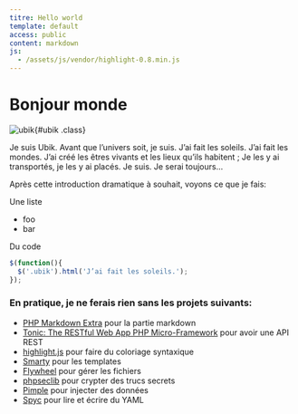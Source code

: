 ```yaml
---
titre: Hello world
template: default
access: public
content: markdown
js:
  - /assets/js/vendor/highlight-0.8.min.js
---
```

# Bonjour monde

![ubik](/assets/img/ubik.png "ubik"){#ubik .class}

Je suis Ubik.
Avant que l’univers soit, je suis.
J’ai fait les soleils.
J’ai fait les mondes.
J’ai créé les êtres vivants et les lieux qu’ils habitent ;
Je les y ai transportés, je les y ai placés.
Je suis.
Je serai toujours...


Après cette introduction dramatique à souhait, voyons ce que je fais:

Une liste

 * foo
 * bar

Du code

```javascript
$(function(){
  $('.ubik').html('J’ai fait les soleils.');
});
```
### En pratique, je ne ferais rien sans les projets suivants:

 * [PHP Markdown Extra](http://michelf.ca/projects/php-markdown/extra/) pour la partie markdown
 * [Tonic: The RESTful Web App PHP Micro-Framework](http://www.peej.co.uk/tonic/) pour avoir une API REST
 * [highlight.js](http://softwaremaniacs.org/soft/highlight/en/) pour faire du coloriage syntaxique
 * [Smarty](http://smarty.net/) pour les templates
 * [Flywheel](https://github.com/jamesmoss/flywheel) pour gérer les fichiers
 * [phpseclib](http://phpseclib.sourceforge.net/) pour crypter des trucs secrets
 * [Pimple](http://pimple.sensiolabs.org/) pour injecter des données
 * [Spyc](https://github.com/mustangostang/spyc/) pour lire et écrire du YAML
